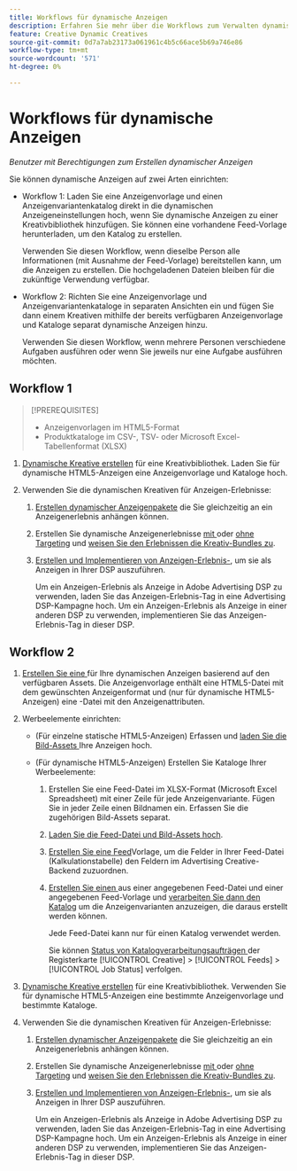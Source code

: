 ```yaml
---
title: Workflows für dynamische Anzeigen
description: Erfahren Sie mehr über die Workflows zum Verwalten dynamischer Anzeigen.
feature: Creative Dynamic Creatives
source-git-commit: 0d7a7ab23173a061961c4b5c66ace5b69a746e86
workflow-type: tm+mt
source-wordcount: '571'
ht-degree: 0%

---
```


# Workflows für dynamische Anzeigen

*Benutzer mit Berechtigungen zum Erstellen dynamischer Anzeigen*

Sie können dynamische Anzeigen auf zwei Arten einrichten:

* Workflow 1: Laden Sie eine Anzeigenvorlage und einen Anzeigenvariantenkatalog direkt in die dynamischen Anzeigeneinstellungen hoch, wenn Sie dynamische Anzeigen zu einer Kreativbibliothek hinzufügen. Sie können eine vorhandene Feed-Vorlage herunterladen, um den Katalog zu erstellen.

  Verwenden Sie diesen Workflow, wenn dieselbe Person alle Informationen (mit Ausnahme der Feed-Vorlage) bereitstellen kann, um die Anzeigen zu erstellen. Die hochgeladenen Dateien bleiben für die zukünftige Verwendung verfügbar.

* Workflow 2: Richten Sie eine Anzeigenvorlage und Anzeigenvariantenkataloge in separaten Ansichten ein und fügen Sie dann einem Kreativen mithilfe der bereits verfügbaren Anzeigenvorlage und Kataloge separat dynamische Anzeigen hinzu.

  Verwenden Sie diesen Workflow, wenn mehrere Personen verschiedene Aufgaben ausführen oder wenn Sie jeweils nur eine Aufgabe ausführen möchten.

## Workflow 1

>[!PREREQUISITES]
>
>* Anzeigenvorlagen im HTML5-Format
>* Produktkataloge im CSV-, TSV- oder Microsoft Excel-Tabellenformat (XLSX)

1. [Dynamische Kreative erstellen](/help/creative/creative-libraries/creative-add-dynamic.md) für eine Kreativbibliothek. Laden Sie für dynamische HTML5-Anzeigen eine Anzeigenvorlage und Kataloge hoch.

1. Verwenden Sie die dynamischen Kreativen für Anzeigen-Erlebnisse:

   1. [Erstellen dynamischer Anzeigenpakete](/help/creative/creative-libraries/bundle-manage.md) die Sie gleichzeitig an ein Anzeigenerlebnis anhängen können.

   1. Erstellen Sie dynamische Anzeigenerlebnisse [mit ](/help/creative/experiences/experience-create-targeting.md) oder [ohne Targeting](/help/creative/experiences/experience-create-no-targeting.md) und [weisen Sie den Erlebnissen die Kreativ-Bundles zu](/help/creative/experiences/experience-assign-creative-bundles.md).

   1. [Erstellen und Implementieren von Anzeigen-Erlebnis-](/help/creative/experiences/experience-tag-export.md), um sie als Anzeigen in Ihrer DSP auszuführen.

      Um ein Anzeigen-Erlebnis als Anzeige in Adobe Advertising DSP zu verwenden, laden Sie das Anzeigen-Erlebnis-Tag in eine Advertising DSP-Kampagne hoch. Um ein Anzeigen-Erlebnis als Anzeige in einer anderen DSP zu verwenden, implementieren Sie das Anzeigen-Erlebnis-Tag in dieser DSP.

## Workflow 2

1. [Erstellen Sie eine ](/help/creative/ad-templates/ad-template-manage.md) für Ihre dynamischen Anzeigen basierend auf den verfügbaren Assets. Die Anzeigenvorlage enthält eine HTML5-Datei mit dem gewünschten Anzeigenformat und (nur für dynamische HTML5-Anzeigen) eine -Datei mit den Anzeigenattributen.

1. Werbeelemente einrichten:

   * (Für einzelne statische HTML5-Anzeigen) Erfassen und [laden Sie die Bild-Assets ](/help/creative/feeds/asset-manage.md) Ihre Anzeigen hoch.

   * (Für dynamische HTML5-Anzeigen) Erstellen Sie Kataloge Ihrer Werbeelemente:

      1. Erstellen Sie eine Feed-Datei im XLSX-Format (Microsoft Excel Spreadsheet) mit einer Zeile für jede Anzeigenvariante. Fügen Sie in jeder Zeile einen Bildnamen ein. Erfassen Sie die zugehörigen Bild-Assets separat.

      1. [Laden Sie die Feed-Datei und Bild-Assets hoch](/help/creative/feeds/asset-manage.md).

      1. [Erstellen Sie eine Feed](/help/creative/feeds/feed-template-manage.md)Vorlage, um die Felder in Ihrer Feed-Datei (Kalkulationstabelle) den Feldern im Advertising Creative-Backend zuzuordnen.

      1. [Erstellen Sie einen ](/help/creative/feeds/catalog-manage.md#feed-catalog-create) aus einer angegebenen Feed-Datei und einer angegebenen Feed-Vorlage und [verarbeiten Sie dann den Katalog](/help/creative/feeds/catalog-manage.md#feed-catalog-process) um die Anzeigenvarianten anzuzeigen, die daraus erstellt werden können.

         Jede Feed-Datei kann nur für einen Katalog verwendet werden.

         Sie können [ Status von Katalogverarbeitungsaufträgen ](/help/creative/feeds/job-status-track.md) der Registerkarte [!UICONTROL Creative] > [!UICONTROL Feeds] > [!UICONTROL Job Status] verfolgen.

1. [Dynamische Kreative erstellen](/help/creative/creative-libraries/creative-add-dynamic.md) für eine Kreativbibliothek. Verwenden Sie für dynamische HTML5-Anzeigen eine bestimmte Anzeigenvorlage und bestimmte Kataloge.

1. Verwenden Sie die dynamischen Kreativen für Anzeigen-Erlebnisse:

   1. [Erstellen dynamischer Anzeigenpakete](/help/creative/creative-libraries/bundle-manage.md) die Sie gleichzeitig an ein Anzeigenerlebnis anhängen können.

   1. Erstellen Sie dynamische Anzeigenerlebnisse [mit ](/help/creative/experiences/experience-create-targeting.md) oder [ohne Targeting](/help/creative/experiences/experience-create-no-targeting.md) und [weisen Sie den Erlebnissen die Kreativ-Bundles zu](/help/creative/experiences/experience-assign-creative-bundles.md).

   1. [Erstellen und Implementieren von Anzeigen-Erlebnis-](/help/creative/experiences/experience-tag-export.md), um sie als Anzeigen in Ihrer DSP auszuführen.

      Um ein Anzeigen-Erlebnis als Anzeige in Adobe Advertising DSP zu verwenden, laden Sie das Anzeigen-Erlebnis-Tag in eine Advertising DSP-Kampagne hoch. Um ein Anzeigen-Erlebnis als Anzeige in einer anderen DSP zu verwenden, implementieren Sie das Anzeigen-Erlebnis-Tag in dieser DSP.
